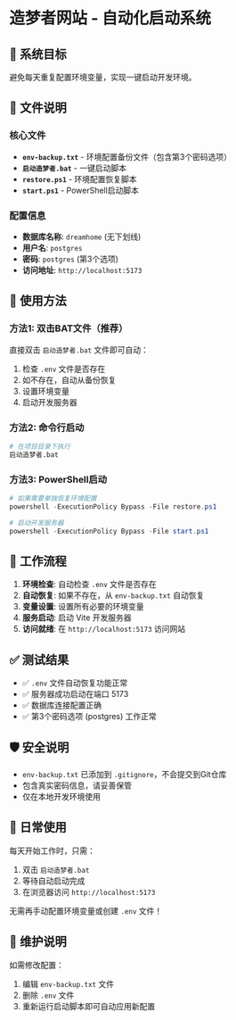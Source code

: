 # 造梦者网站 - 自动化启动系统

## 🎯 系统目标
避免每天重复配置环境变量，实现一键启动开发环境。

## 📁 文件说明

### 核心文件
- **`env-backup.txt`** - 环境配置备份文件（包含第3个密码选项）
- **`启动造梦者.bat`** - 一键启动脚本
- **`restore.ps1`** - 环境配置恢复脚本
- **`start.ps1`** - PowerShell启动脚本

### 配置信息
- **数据库名称**: `dreamhome` (无下划线)
- **用户名**: `postgres`
- **密码**: `postgres` (第3个选项)
- **访问地址**: `http://localhost:5173`

## 🚀 使用方法

### 方法1: 双击BAT文件（推荐）
直接双击 `启动造梦者.bat` 文件即可自动：
1. 检查 `.env` 文件是否存在
2. 如不存在，自动从备份恢复
3. 设置环境变量
4. 启动开发服务器

### 方法2: 命令行启动
```bash
# 在项目目录下执行
启动造梦者.bat
```

### 方法3: PowerShell启动
```powershell
# 如果需要单独恢复环境配置
powershell -ExecutionPolicy Bypass -File restore.ps1

# 启动开发服务器
powershell -ExecutionPolicy Bypass -File start.ps1
```

## 🔧 工作流程

1. **环境检查**: 自动检查 `.env` 文件是否存在
2. **自动恢复**: 如果不存在，从 `env-backup.txt` 自动恢复
3. **变量设置**: 设置所有必要的环境变量
4. **服务启动**: 启动 Vite 开发服务器
5. **访问就绪**: 在 `http://localhost:5173` 访问网站

## ✅ 测试结果

- ✅ `.env` 文件自动恢复功能正常
- ✅ 服务器成功启动在端口 5173
- ✅ 数据库连接配置正确
- ✅ 第3个密码选项 (postgres) 工作正常

## 🛡️ 安全说明

- `env-backup.txt` 已添加到 `.gitignore`，不会提交到Git仓库
- 包含真实密码信息，请妥善保管
- 仅在本地开发环境使用

## 📝 日常使用

每天开始工作时，只需：
1. 双击 `启动造梦者.bat`
2. 等待自动启动完成
3. 在浏览器访问 `http://localhost:5173`

无需再手动配置环境变量或创建 `.env` 文件！

## 🔄 维护说明

如需修改配置：
1. 编辑 `env-backup.txt` 文件
2. 删除 `.env` 文件
3. 重新运行启动脚本即可自动应用新配置 